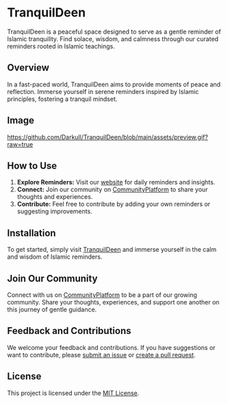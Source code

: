 # TranquilDeen

TranquilDeen is a peaceful space designed to serve as a gentle reminder of Islamic tranquility. Find solace, wisdom, and calmness through our curated reminders rooted in Islamic teachings.

## Overview

In a fast-paced world, TranquilDeen aims to provide moments of peace and reflection. Immerse yourself in serene reminders inspired by Islamic principles, fostering a tranquil mindset.

## Image

https://github.com/Darkull/TranquilDeen/blob/main/assets/preview.gif?raw=true

## How to Use

1. **Explore Reminders:** Visit our [website](https://tranquildeen.netlify.app/) for daily reminders and insights.
2. **Connect:** Join our community on [CommunityPlatform](https://discord.gg/sK8bpSjx8F) to share your thoughts and experiences.
3. **Contribute:** Feel free to contribute by adding your own reminders or suggesting improvements.

## Installation

To get started, simply visit [TranquilDeen](https://tranquildeen.netlify.app/) and immerse yourself in the calm and wisdom of Islamic reminders.

## Join Our Community

Connect with us on [CommunityPlatform](https://discord.gg/sK8bpSjx8F) to be a part of our growing community. Share your thoughts, experiences, and support one another on this journey of gentle guidance.

## Feedback and Contributions

We welcome your feedback and contributions. If you have suggestions or want to contribute, please [submit an issue](#) or [create a pull request](#).

## License

This project is licensed under the [MIT License](https://raw.githubusercontent.com/Darkull/TranquilDeen/main/License.md).
